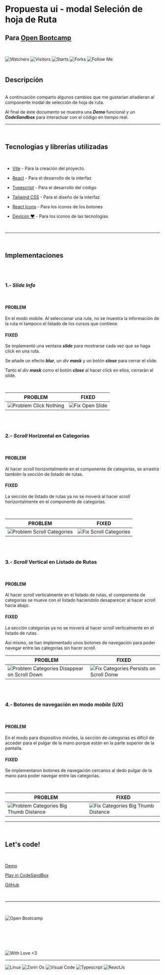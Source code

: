 # Propuesta ui - modal Seleción de hoja de Ruta

## Para [Open Bootcamp](https://open-bootcamp.com/)

<br/>

![Watchers](https://img.shields.io/github/watchers/devcorel/propuestas-open-bootcamp-ui-modal-hoja-de-ruta.svg)
![Visitors](https://visitor-badge.glitch.me/badge?page_id=devcorel.propuestas-open-bootcamp-ui-modal-hoja-de-ruta)
![Starts](https://img.shields.io/github/stars/devcorel/propuestas-open-bootcamp-ui-modal-hoja-de-ruta.svg)
![Forks](https://img.shields.io/github/forks/devcorel/propuestas-open-bootcamp-ui-modal-hoja-de-ruta.svg)
![Follow Me](https://img.shields.io/github/followers/devcorel.svg?style=social&label=Follow&maxAge=2592000)<br/>
<br/>

## Descripción

<br/>
A continuación comparto algunos cambios que me gustarían añadieran al componente modal de selección de hoja de ruta.

Al final de éste documento se muestra una **_Demo_** funcional y un **_CodeSandbox_** para interactuar con el código en tiempo real.

---

<br/>

## Tecnologías y librerías utilizadas

<br/>

-  [Vite](https://vitejs.dev/) - Para la creación del proyecto.

-  [React](https://reactjs.org/) - Para el desarrollo de la interfaz

-  [Typescript](https://www.typescriptlang.org/) - Para el desarrollo del código

-  [Tailwind CSS](https://tailwindcss.com/) - Para el diseño de la interfaz

-  [React Icons](https://react-icons.github.io/react-icons) - Para los iconos de los botones

-  [DevIcon ❤️](https://devicon.dev/) - Para los iconos de las tecnologías

<br/>

---

<br/>

## Implementaciones

<br/><br/>

### **1.- _Slide Info_**

<br/>

#### PROBLEM

En el modo mobile. Al seleccionar una ruta, no se muestra la información de la ruta ni tampoco el listado de los cursos que contiene.

#### FIXED

Se implementó una ventana _**slide**_ para mostrarse cada vez que se haga click en una ruta.

Se añade un efecto _**blur**_, un _div_ _**mask**_ y un botón _**close**_ para cerrar el slide.

Tanto el _div_ _**mask**_ como el botón _**close**_ al hacer click en ellos, cerrarán el slide.

<br/>

| PROBLEM                                                                      | FIXED                                                                    |
| ---------------------------------------------------------------------------- | ------------------------------------------------------------------------ |
| ![Problem Click Nothing](./design_fixes_images/old_click_nothing_edited.png) | ![Fix Open Slide](./design_fixes_images/fix_click_open_slide_edited.png) |

<br/><br/>

### **2.- _Scroll_ Horizontal en Categorias**

<br/>

#### PROBLEM

Al hacer _scroll_ horizontalmente en el componente de categorías, se arrastra también la sección de listado de rutas.

#### FIXED

La sección de listado de rutas ya no se moverá al hacer _scroll_ horizontalmente en el componente de categorías.

<br/>

| PROBLEM                                                                              | FIXED                                                                            |
| ------------------------------------------------------------------------------------ | -------------------------------------------------------------------------------- |
| ![Problem Scroll Categories](./design_fixes_images/old_scroll_categories_edited.png) | ![Fix Scroll Categories](./design_fixes_images/fix_scroll_categories_edited.png) |

<br/><br/>

### **3.- _Scroll_ Vertical en Listado de Rutas**

<br/>

#### PROBLEM

Al hacer _scroll_ verticalmente en el listado de rutas, el componente de categorías se mueve con el listado haciendolo desaparecer al hacer _scroll_ hacia abajo.

#### FIXED

La sección categorías ya no se moverá al hacer _scroll_ verticalmente en el listado de rutas.

Así mismo, se han implementado unos botones de navegación para poder navegar entre las categorías sin hacer _scroll_.

| PROBLEM                                                                                                                 | FIXED                                                                                                             |
| ----------------------------------------------------------------------------------------------------------------------- | ----------------------------------------------------------------------------------------------------------------- |
| ![Problem Categories Disappear on Scroll Down](./design_fixes_images/old_categories_disapear_on_scroll_down_edited.png) | ![Fix Categories Persists on Scroll Donw](./design_fixes_images/fix_categories_persist_on_scroll_down_edited.png) |

<br/><br/>

### **4.- Botones de navegación en modo _mobile_ (UX)**

<br/>

#### PROBLEM

En el modo para dispositivo móviles, la sección de categorías es difícil de acceder para el pulgar de la mano porque están en la parte superior de la pantalla.

#### FIXED

Se implementaron botones de navegación cercanos al dedo pulgar de la mano para poder navegar entre las categorías.

<br/>

| PROBLEM                                                                                                              | FIXED                                                                                                             |
| -------------------------------------------------------------------------------------------------------------------- | ----------------------------------------------------------------------------------------------------------------- |
| ![Problem Categories Big Thumb Distance](./design_fixes_images/old_categories_without_button_navigations_edited.png) | ![Fix Categories Big Thumb Distance](./design_fixes_images/fix_categories_button_navigation_on_mobile_edited.png) |

---

<br/>

## Let's code!

<br/>

[Demo](https://ui-modal-hoja-de-ruta.vercel.app/)

[Play in CodeSandBox](https://codesandbox.io/s/open-bootcamp-ui-component-hoda-de-ruta-f6w97q)

[GitHub](https://github.com/devcorel/propuestas-open-bootcamp-ui-modal-hoja-de-ruta)

<br/>

---

<br/>

![Open Bootcamp](https://badgen.net/badge/Thanks!/OpenBootcamp/blue?icon=kofi)

<br/><br/><br/><br/>

![With Love <3](https://forthebadge.com/images/badges/built-with-love.svg)

---

![Linux](https://img.shields.io/badge/Linux-FCC624?style=for-the-badge&logo=linux&logoColor=black)
![Zorin Os](https://img.shields.io/badge/Zorin%20OS-0CC1F3?style=for-the-badge&logo=zorin&logoColor=white)
![Visual Code](https://img.shields.io/badge/Visual_Studio_Code-0078D4?style=for-the-badge&logo=visual%20studio%20code&logoColor=white)
![Typescript](https://img.shields.io/badge/TypeScript-007ACC?style=for-the-badge&logo=typescript&logoColor=white)
![ReactJs](https://img.shields.io/badge/React-20232A?style=for-the-badge&logo=react&logoColor=61DAFB)
